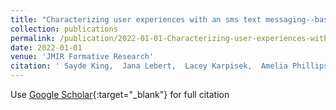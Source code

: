 ```yaml
---
title: "Characterizing user experiences with an sms text messaging--based mhealth intervention: Mixed methods study"
collection: publications
permalink: /publication/2022-01-01-Characterizing-user-experiences-with-an-sms-text-messaging-based-mhealth-intervention-Mixed-methods-study
date: 2022-01-01
venue: 'JMIR Formative Research'
citation: ' Sayde King,  Jana Lebert,  Lacey Karpisek,  Amelia Phillips,  Tempestt Neal,  Kristin Kosyluk, &quot;Characterizing user experiences with an sms text messaging--based mhealth intervention: Mixed methods study.&quot; JMIR Formative Research, 2022.'
---
```

Use [Google Scholar](https://scholar.google.com/scholar?q=Characterizing+user+experiences+with+an+sms+text+messaging++based+mhealth+intervention:+Mixed+methods+study){:target="_blank"} for full citation